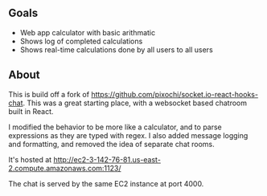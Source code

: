 ## Goals

- Web app calculator with basic arithmatic
- Shows log of completed calculations
- Shows real-time calculations done by all users to all users

## About

This is build off a fork of https://github.com/pixochi/socket.io-react-hooks-chat. This was a great starting place, with a websocket based chatroom built in React.

I modified the behavior to be more like a calculator, and to parse expressions as they are typed with regex. I also added message logging and formatting, and removed the idea of separate chat rooms.

It's hosted at http://ec2-3-142-76-81.us-east-2.compute.amazonaws.com:1123/

The chat is served by the same EC2 instance at port 4000.
